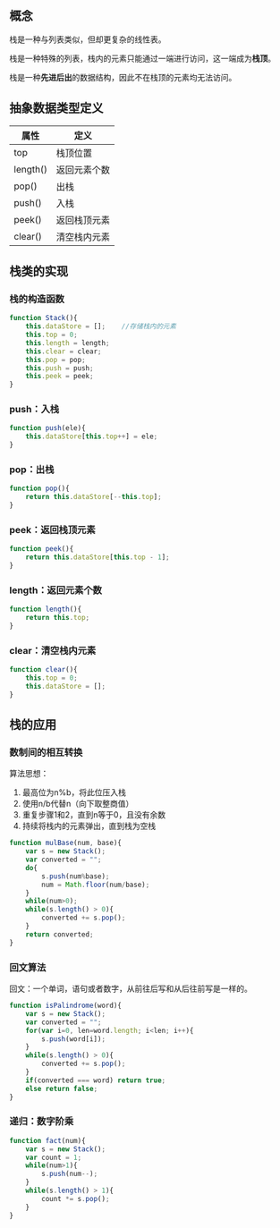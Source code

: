 ## 概念

栈是一种与列表类似，但却更复杂的线性表。

栈是一种特殊的列表，栈内的元素只能通过一端进行访问，这一端成为**栈顶**。

栈是一种**先进后出**的数据结构，因此不在栈顶的元素均无法访问。


## 抽象数据类型定义

| 属性       | 定义              |
|------------|------------------|
| top        |  栈顶位置         |
| length()   |  返回元素个数      |
| pop()      |  出栈             |
| push()     |  入栈             |
| peek()     |  返回栈顶元素      |
| clear()    |  清空栈内元素      |

## 栈类的实现

### 栈的构造函数

```js
function Stack(){
    this.dataStore = [];    //存储栈内的元素
    this.top = 0;
    this.length = length;
    this.clear = clear;
    this.pop = pop;
    this.push = push;
    this.peek = peek;
}
```

### push：入栈

```js
function push(ele){
    this.dataStore[this.top++] = ele;
}
```

### pop：出栈

```js
function pop(){
    return this.dataStore[--this.top];
}
```

### peek：返回栈顶元素

```js
function peek(){
    return this.dataStore[this.top - 1];
}
```

### length：返回元素个数

```js
function length(){
    return this.top;
}
```

### clear：清空栈内元素

```js
function clear(){
    this.top = 0;
    this.dataStore = [];
}
```

## 栈的应用

### 数制间的相互转换

算法思想：

1. 最高位为n%b，将此位压入栈
2. 使用n/b代替n（向下取整商值）
3. 重复步骤1和2，直到n等于0，且没有余数
4. 持续将栈内的元素弹出，直到栈为空栈 


```js
function mulBase(num, base){
    var s = new Stack();
    var converted = "";
    do{
        s.push(num%base);
        num = Math.floor(num/base);
    }
    while(num>0);
    while(s.length() > 0){
        converted += s.pop();
    }
    return converted;
}
```

### 回文算法

回文：一个单词，语句或者数字，从前往后写和从后往前写是一样的。

```js
function isPalindrome(word){
    var s = new Stack();
    var converted = "";
    for(var i=0, len=word.length; i<len; i++){
        s.push(word[i]);   
    }
    while(s.length() > 0){
        converted += s.pop();
    }
    if(converted === word) return true;
    else return false;
}
```

### 递归：数字阶乘

```js
function fact(num){
    var s = new Stack();
    var count = 1;
    while(num>1){
        s.push(num--);
    }
    while(s.length() > 1){
        count *= s.pop();
    }
}
```



